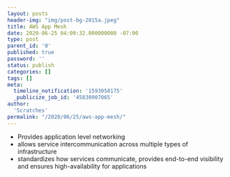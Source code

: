 ```yaml
---
layout: posts
header-img: "img/post-bg-2015a.jpeg"
title: AWS App Mesh
date: 2020-06-25 04:09:32.000000000 -07:00
type: post
parent_id: '0'
published: true
password: ''
status: publish
categories: []
tags: []
meta:
  timeline_notification: '1593058175'
  _publicize_job_id: '45830907065'
author:
  'Scratches'
permalink: "/2020/06/25/aws-app-mesh/"
---
```


<ul>
<li>Provides application level networking</li>
<li>allows service intercommunication across multiple types of infrastructure</li>
<li>standardizes how services communicate, provides end-to-end visibility and ensures high-availability for applications</li>
</ul>

